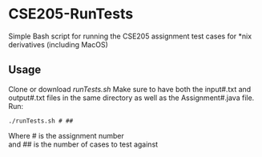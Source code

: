 # CSE205-RunTests
Simple Bash script for running the CSE205 assignment test cases for *nix derivatives (including MacOS)

## Usage
Clone or download *runTests.sh*
Make sure to have both the input#.txt and output#.txt files in the same directory as well as the Assignment#.java file.
Run:
```
./runTests.sh # ##
```
Where # is the assignment number<br/>
and ## is the number of cases to test against
